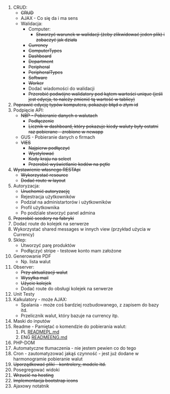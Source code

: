 1. CRUD:
    - ~~CRUD~~
    - AJAX - Co się da i ma sens
    - Walidacja:
        - Computer:
            - ~~Stworzyć warunek w walidacji (żeby zlikwidować jeden plik) i zobaczyć jak działa~~
        - ~~Currency~~
        - ~~ComputerTypes~~
        - ~~Dashboard~~
        - ~~Department~~
        - ~~Peripheral~~
        - ~~PeripheralTypes~~
        - ~~Software~~
        - ~~Worker~~
        - Dodać wiadomości do walidacji
        - ~~Przerobić podwójne walidatory pod kątem wartości unique (jeśli jest edycja, to należy zmienić tą wartość w tablicy)~~
1. ~~Poprawić edycję typów komputera, pokazuje błąd o złym id~~
1. Podpięcie API:
    - ~~NBP - Pobieranie danych o walutach~~
        - ~~Podłączenie~~
        - ~~Licznik w dashboard, który pokazuje kiedy waluty były ostatni raz pobierane - zrobione w newapp~~
    - GUS - Pobieranie danych o firmach
    - ~~VIES~~
        - ~~Najpierw podłączyć~~
        - ~~Wystylować~~
        - ~~Kody kraju na select~~
        - ~~Przerobić wyświetlanie kodów na pętle~~
1. ~~Wystawienie własnego RESTApi~~
    - ~~Wykorzystać resource~~
    - ~~Dodać route w layout~~
1. Autoryzacja:
    - ~~Uruchomić autoryzację~~
    - Rejestracja użytkowników
    - Podział na administartorów i użytkowników
    - Profil użytkownika
    - Po podziale stworzyć panel admina
1. ~~Przerobić seedery na fabryki~~
1. Dodać route do kolejek na serwerze
1. Wykorzystać shared messages w innych view (przykład użycia w Currency)
1. Sklep:
    - Utworzyć parę produktów
    - Podłączyć stripe - testowe konto mam założone
1. Generowanie PDF
    - Np. lista walut
1. Observer:
    - ~~Przy aktualizacji walut~~
    - ~~Wysyłka mail~~
    - ~~Użycie kolejek~~
    - Dodać route do obsługi kolejek na serwerze
1. Unit Testy
1. Kalkulatory - może AJAX:
    - Spalania - może coś bardziej rozbudowanego, z zapisem do bazy itd.
    - Przelicznik walut, który bazuje na currency itp.
1. Maski do inputów
1. Readme - Pamiętać o komendzie do pobierania walut:
    1. PL [READMEPL.md](./READMEPL.md)
    1. ENG [READMEENG.md](./READMEENG.md)
1. PHP-DOM
1. Automatyczne tłumaczenia - nie jestem pewien co do tego
1. Cron - zautomatyzować jakąś czynność - jest już dodane w harmonogramie pobieranie walut
1. ~~Uporządkować pliki - kontrolery, modele itd.~~
1. Posegregować widoki
1. ~~Wrzucić na hosting~~
1. ~~Implementacja bootstrap icons~~
1. Ajaxowy notatnik
